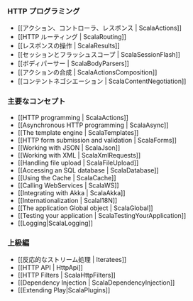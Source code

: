 <!--- Copyright (C) 2009-2013 Typesafe Inc. <http://www.typesafe.com> -->
<!--
### HTTP programming
-->
### HTTP プログラミング

<!--
- [[Actions, Controllers and Results | ScalaActions]]
- [[HTTP routing | ScalaRouting]]
- [[Manipulating results | ScalaResults]]
- [[Session and Flash scopes | ScalaSessionFlash]]
- [[Body parsers | ScalaBodyParsers]]
- [[Actions composition | ScalaActionsComposition]]
- [[Content negotiation | ScalaContentNegotiation]]
-->
- [[アクション、コントローラ、レスポンス | ScalaActions]]
- [[HTTP ルーティング | ScalaRouting]]
- [[レスポンスの操作 | ScalaResults]]
- [[セッションとフラッシュスコープ | ScalaSessionFlash]]
- [[ボディパーサー | ScalaBodyParsers]]
- [[アクションの合成 | ScalaActionsComposition]]
- [[コンテントネゴシエーション | ScalaContentNegotiation]]

<!--
### Main concepts
-->
### 主要なコンセプト

- [[HTTP programming | ScalaActions]]
- [[Asynchronous HTTP programming | ScalaAsync]]
- [[The template engine | ScalaTemplates]]
- [[HTTP form submission and validation | ScalaForms]]
- [[Working with JSON | ScalaJson]]
- [[Working with XML | ScalaXmlRequests]]
- [[Handling file upload | ScalaFileUpload]]
- [[Accessing an SQL database | ScalaDatabase]]
- [[Using the Cache | ScalaCache]]
- [[Calling WebServices | ScalaWS]]
- [[Integrating with Akka | ScalaAkka]]
- [[Internationalization | ScalaI18N]]
- [[The application Global object | ScalaGlobal]]
- [[Testing your application | ScalaTestingYourApplication]]
- [[Logging|ScalaLogging]]
    
<!--
### Advanced topics
-->
### 上級編

<!--
- [[Handling data streams reactively | Iteratees]]
-->
- [[反応的なストリーム処理 | Iteratees]]
- [[HTTP API | HttpApi]]
- [[HTTP Filters | ScalaHttpFilters]]
- [[Dependency Injection | ScalaDependencyInjection]]
- [[Extending Play|ScalaPlugins]]
